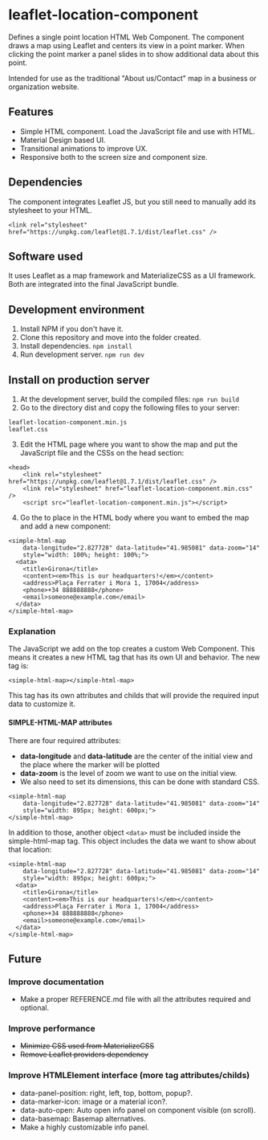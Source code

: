 # leaflet-location-component

Defines a single point location HTML Web Component. The component draws a map using Leaflet and centers its view in a point marker. When clicking the point marker a panel slides in to show additional data about this point.

Intended for use as the traditional "About us/Contact" map in a business or organization website.

## Features

- Simple HTML component. Load the JavaScript file and use with HTML.
- Material Design based UI.
- Transitional animations to improve UX.
- Responsive both to the screen size and component size.

## Dependencies

The component integrates Leaflet JS, but you still need to manually add its stylesheet to your HTML.

`<link rel="stylesheet" href="https://unpkg.com/leaflet@1.7.1/dist/leaflet.css" />`

## Software used

It uses Leaflet as a map framework and MaterializeCSS as a UI framework. Both are integrated into the final JavaScript bundle.

## Development environment

1. Install NPM if you don't have it.
2. Clone this repository and move into the folder created.
3. Install dependencies.
`npm install`
4. Run development server.
`npm run dev`

## Install on production server

1. At the development server, build the compiled files:
`npm run build`
2. Go to the directory dist and copy the following files to your server:
```
leaflet-location-component.min.js
leaflet.css
```
3. Edit the HTML page where you want to show the map and put the JavaScript file and the CSSs on the head section:
```
<head>
    <link rel="stylesheet" href="https://unpkg.com/leaflet@1.7.1/dist/leaflet.css" />
    <link rel="stylesheet" href="leaflet-location-component.min.css" />
    <script src="leaflet-location-component.min.js"></script>
```
4. Go the to place in the HTML body where you want to embed the map and add a new component:

```
<simple-html-map
    data-longitude="2.827728" data-latitude="41.985081" data-zoom="14"
    style="width: 100%; height: 100%;">
  <data>
    <title>Girona</title>
    <content><em>This is our headquarters!</em></content>
    <address>Plaça Ferrater i Mora 1, 17004</address>
    <phone>+34 888888888</phone>
    <email>someone@example.com</email>
  </data>
</simple-html-map>
```

### Explanation

The JavaScript we add on the top creates a custom Web Component. This means it creates a new HTML tag that has its own UI and behavior. The new tag is:
```
<simple-html-map></simple-html-map>
```

This tag has its own attributes and childs that will provide the required input data to customize it.

#### SIMPLE-HTML-MAP attributes

There are four required attributes:

- **data-longitude** and **data-latitude** are the center of the initial view and the place where the marker will be plotted
- **data-zoom** is the level of zoom we want to use on the initial view.
- We also need to set its dimensions, this can be done with standard CSS.

```
<simple-html-map
    data-longitude="2.827728" data-latitude="41.985081" data-zoom="14"
    style="width: 895px; height: 600px;">
</simple-html-map>
```

In addition to those, another object `<data>` must be included inside the simple-html-map tag. This object includes the data we want to show about that location:

```
<simple-html-map
    data-longitude="2.827728" data-latitude="41.985081" data-zoom="14"
    style="width: 895px; height: 600px;">
  <data>
    <title>Girona</title>
    <content><em>This is our headquarters!</em></content>
    <address>Plaça Ferrater i Mora 1, 17004</address>
    <phone>+34 888888888</phone>
    <email>someone@example.com</email>
  </data>
</simple-html-map>
```

## Future

### Improve documentation

- Make a proper REFERENCE.md file with all the attributes required and optional.

### Improve performance

- ~~Minimize CSS used from MaterializeCSS~~
- ~~Remove Leaflet providers dependency~~

### Improve HTMLElement interface (more tag attributes/childs)

- data-panel-position: right, left, top, bottom, popup?.
- data-marker-icon: image or a material icon?.
- data-auto-open: Auto open info panel on component visible (on scroll).
- data-basemap: Basemap alternatives.
- Make a highly customizable info panel.
